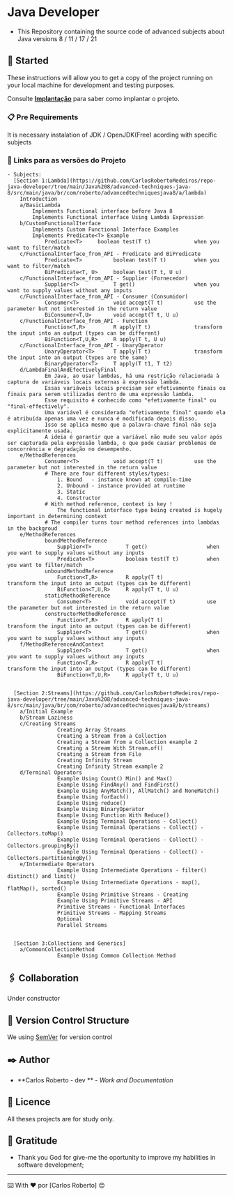 # Java Developer

- This Repository containing the source code of advanced subjects about Java versions 8 / 11 / 17 / 21

## 🚀 Started

These instructions will allow you to get a copy of the project running on your local machine for development and testing purposes.

Consulte **[Implantação](#-implanta%C3%A7%C3%A3o)** para saber como implantar o projeto.

### 📋 Pre Requirements

  It is necessary instalation of JDK / OpenJDK(Free) acording with specific subjects 

### 🔧 Links para as versões do Projeto

	- Subjects:
	  [Section 1:Lambda](https://github.com/CarlosRobertoMedeiros/repo-java-developer/tree/main/Java%208/advanced-techniques-java-8/src/main/java/br/com/roberto/advancedtechniquesjava8/a/lambda)
		Introduction
        a/BasicLambda
            Implements Functional interface before Java 8
            Implements Functional interface Using Lambda Expression
        b/CustomFunctionalIterface
            Implements Custom Functional Interface Examples
            Implements Predicate<T> Example
                Predicate<T>     boolean test(T t)              when you want to filter/match
        c/FunctionalInterface_from_API - Predicate and BiPredicate
                Predicate<T>          boolean test(T t)         when you want to filter/match
                BiPredicate<T, U>     boolean test(T t, U u)
        c/FunctionalInterface_from_API - Supplier (Fornecedor)
                Supplier<T>           T get()                   when you want to supply values without any inputs
        c/FunctionalInterface_from_API - Consumer (Consumidor)
                Consumer<T>           void accept(T t)          use the parameter but not interested in the return value
                BiConsumer<T,U>       void accept(T t, U u) 
        c/FunctionalInterface_from_API - Function 
                Function<T,R>         R apply(T t)              transform the input into an output (types can be different) 
                BiFunction<T,U,R>     R apply(T t, U u)
        c/FunctionalInterface_from_API - UnaryOperator 
                UnaryOperator<T>      T apply(T t)              transform the input into an output (types are the same) 
                BinaryOperator<T>     T apply(T t1, T t2)
        d/LambdaFinalAndEfectivelyFinal
                Em Java, ao usar lambdas, há uma restrição relacionada à captura de variáveis locais externas à expressão lambda. 
                Essas variáveis locais precisam ser efetivamente finais ou finais para serem utilizadas dentro de uma expressão lambda. 
                Esse requisito é conhecido como "efetivamente final" ou "final-effectively".
                Uma variável é considerada "efetivamente final" quando ela é atribuída apenas uma vez e nunca é modificada depois disso. 
                Isso se aplica mesmo que a palavra-chave final não seja explicitamente usada.
                A ideia é garantir que a variável não mude seu valor após ser capturada pela expressão lambda, o que pode causar problemas de concorrência e degradação no desempenho.
		e/MethodReferences
                Consumer<T>           void accept(T t)          use the parameter but not interested in the return value     
                # There are four different styles/types:
                    1. Bound   - instance known at compile-time
                    2. Unbound - instance provided at runtime
                    3. Static
                    4. Constructor
                # With method reference, context is key !
                    The functional interface type being created is hugely important in determining context
                # The compiler turns tour method references into lambdas in the backgroud
		e/MethodReferences
                boundMethodReference
                    Supplier<T>           T get()                   when you want to supply values without any inputs
                    Predicate<T>          boolean test(T t)         when you want to filter/match
                unboundMethodReference
                    Function<T,R>         R apply(T t)              transform the input into an output (types can be different) 
                    BiFunction<T,U,R>     R apply(T t, U u)
                staticMethodReference
                    Consumer<T>           void accept(T t)          use the parameter but not interested in the return value
                constructorMethodReference
                    Function<T,R>         R apply(T t)              transform the input into an output (types can be different)
                    Supplier<T>           T get()                   when you want to supply values without any inputs
        f/MethodReferenceAndContext
                    Supplier<T>           T get()                   when you want to supply values without any inputs
                    Function<T,R>         R apply(T t)              transform the input into an output (types can be different)
                    BiFunction<T,U,R>     R apply(T t, U u)
                    
	  
	  [Section 2:Streams](https://github.com/CarlosRobertoMedeiros/repo-java-developer/tree/main/Java%208/advanced-techniques-java-8/src/main/java/br/com/roberto/advancedtechniquesjava8/b/streams)
		a/Initial Example
		b/Stream Laziness
		c/Creating Streams
                    Creating Array Streams
                    Creating a Stream from a Collection
                    Creating a Stream from a Collection example 2
                    Creating a Stream With Stream.of()
                    Creating a Stream from File
                    Creating Infinity Stream
                    Creating Infinity Stream example 2
		d/Terminal Operators
                    Example Using Count() Min() and Max()
                    Example Using FindAny() and FindFirst()
                    Example Using AnyMatch(), AllMatch() and NoneMatch()
                    Example Using forEach()
                    Example Using reduce()
                    Example Using BinaryOperator
                    Example Using Function With Reduce()
					Example Using Terminal Operations - Collect()
					Example Using Terminal Operations - Collect() - Collectors.toMap()
					Example Using Terminal Operations - Collect() - Collectors.groupingBy()
					Example Using Terminal Operations - Collect() - Collectors.partitioningBy()
        e/Intermediate Operators
                    Example Using Intermediate Operations - filter() distinct() and limit()
                    Example Using Intermediate Operations - map(), flatMap(), sorted()
                    Example Using Primitive Streams - Creating
                    Example Using Primitive Streams - API
                    Primitive Streams - Functional Interfaces
                    Primitive Streams - Mapping Streams
                    Optional
                    Parallel Streams


      [Section 3:Collections and Generics]
		a/CommonCollectionMethod
                    Example Using Common Collection Method
    


		             
					
					
					


## 🖇️ Collaboration

  Under constructor

## 📌 Version Control Structure

We using [SemVer](http://semver.org/) for version control

## ✒️ Author

* **Carlos Roberto - dev ** - *Work and Documentation*


## 📄 Licence

   All theses projects are for study only.

## 🎁 Gratitude

* Thank you God for give-me the oportunity to improve my habilities in software development;
---
⌨️ With ❤️ por [Carlos Roberto] 😊